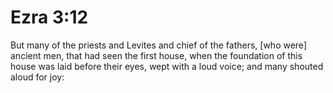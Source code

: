 # Ezra 3:12

But many of the priests and Levites and chief of the fathers, [who were] ancient men, that had seen the first house, when the foundation of this house was laid before their eyes, wept with a loud voice; and many shouted aloud for joy: